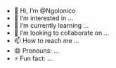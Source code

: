- 👋 Hi, I’m @Ngolonico
- 👀 I’m interested in ...
- 🌱 I’m currently learning ...
- 💞️ I’m looking to collaborate on ...
- 📫 How to reach me ...
- 😄 Pronouns: ...
- ⚡ Fun fact: ...

<!---
Ngolonico/Ngolonico is a ✨ special ✨ repository because its `README.md` (this file) appears on your GitHub profile.
You can click the Preview link to take a look at your changes.
--->
